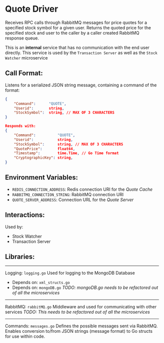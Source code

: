 # Quote Driver

Receives RPC calls through RabbitMQ messages for price quotes for a specified stock symbol for a given user. Returns the quoted price for the specified stock and user to the caller by a caller created RabbitMQ response queue.

This is an **internal** service that has no communication with the end user directly. This service is used by the `Transaction Server` as well as the `Stock Watcher` microservice

## Call Format:
Listens for a serialized JSON string message, containing a command of the format:
```json
{
    "Command":      "QUOTE",
    "Userid":       string,
    "StockSymbol":  string, // MAX OF 3 CHARACTERS
}

Responds with:
{
    "Command":          "QUOTE",
    "Userid":           string,
    "StockSymbol":      string, // MAX OF 3 CHARACTERS
    "QuotePrice":       float64,
    "Timestamp":        time.Time, // Go Time format
    "CryptographicKey": string,
}
```

## Environment Variables:
- `REDIS_CONNECTION_ADDRESS`: Redis connection URI for the *Quote Cache*
- `RABBITMQ_CONNECTION_STRING`: RabbitMQ connection URI
- `QUOTE_SERVER_ADDRESS`: Connection URL for the *Quote Server*

## Interactions:
Used by:
- Stock Watcher
- Transaction Server

## Libraries:
---
Logging: `logging.go`
Used for logging to the MongoDB Database
- Depends on: `xml_structs.go`
- Depends on: `mongoDB.go`
*TODO: mongoDB.go needs to be refactored out of all the microservices*

---
RabbitMQ: `rabbitMQ.go`
Middleware and used for communicating with other services
*TODO: This needs to be refactored out of all the microservices*

---
Commands: `messages.go`
Defines the possible messages sent via RabbitMQ. Enables conversion to/from JSON strings (message format) to Go structs for use within code.
